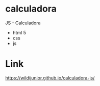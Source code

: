 # calculadora
JS - Calculadora
- html 5 
- css
- js 

# Link 
https://wildijunior.github.io/calculadora-js/
